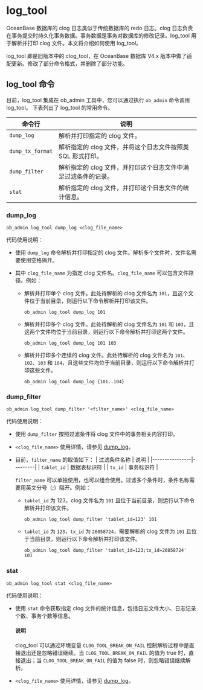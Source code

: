 # log_tool

OceanBase 数据库的 clog 日志类似于传统数据库的 redo 日志。clog 日志负责在事务提交时持久化事务数据。事务数据是事务对数据库的修改记录。log_tool 用于解析并打印 clog 文件。本文将介绍如何使用 log_tool。

log_tool 即是旧版本中的 clog_tool，在 OceanBase 数据库 V4.x 版本中做了适配更新。修改了部分命令格式，并删除了部分功能。

## log_tool 命令

目前，log_tool 集成在 ob_admin 工具中，您可以通过执行 `ob_admin` 命令调用 log_tool。
下表列出了 log_tool 的常用命令。

|      命令行      |                   说明                   |
|---------------|----------------------------------------|
| `dump_log`    | 解析并打印指定的 clog 文件。                      |
| `dump_tx_format` | 解析指定的 clog 文件，并将这个日志文件按照类 SQL 形式打印。    |
| `dump_filter` | 解析指定的 clog 文件，并打印这个日志文件中满足过滤条件的记录。     |
| `stat`   | 解析指定的 clog 文件，并打印这个日志文件的统计信息。          |

### dump_log

```Shell
ob_admin log_tool dump_log <clog_file_name>
```

代码使用说明：

* 使用 `dump_log` 命令解析并打印指定的 clog 文件。解析多个文件时，文件名需要使用空格隔开。

* 其中 `clog_file_name` 为指定 clog 文件名。`clog_file_name` 可以包含文件路径。例如：

  * 解析并打印单个 clog 文件。此处待解析的 clog 文件名为 `101`，且这个文件位于当前目录，则运行以下命令解析并打印该文件。

    ```Shell
    ob_admin log_tool dump_log 101
    ```

  * 解析并打印多个 clog 文件。此处待解析的 clog 文件名为 `101` 和 `103`，且这两个文件均位于当前目录，则运行以下命令解析并打印这两个文件。

    ```Shell
    ob_admin log_tool dump_log 101 103
    ```

  * 解析并打印多个连续的 clog 文件。此处待解析的 clog 文件名为 `101`、`102`、`103` 和 `104`，且这些文件均位于当前目录，则运行以下命令解析并打印这些文件。

    ```Shell
    ob_admin log_tool dump_log {101..104}
    ```

### dump_filter

```Shell
ob_admin log_tool dump_filter '<filter_name>' <clog_file_name>
```

代码使用说明：

* 使用 `dump_filter` 按照过滤条件将 clog 文件中的事务相关内容打印。

* `<clog_file_name>` 使用详情，请参见 [dump_log](#dump_log)。

* 目前，`filter_name` 的取值如下：
  |     过滤条件名称     |   说明    |
  |----------------|---------|
  | `tablet_id`    | 数据表标识符   |
  | `tx_id`        | 事务标识符     | 
  

  `filter_name` 可以单独使用，也可以组合使用。过滤多个条件时，条件名称需要用英文分号（;）隔开。例如：

  * `tablet_id` 为 123，clog 文件名为 `101` 且位于当前目录，则运行以下命令解析并打印该文件。

    ```Shell
    ob_admin log_tool dump_filter 'tablet_id=123' 101
    ```

  * `tablet_id` 为 `123`，`tx_id` 为 `26058724`，需要解析的 clog 文件为 `101` 且位于当前目录，则运行以下命令解析并打印该文件。

    ```Shell
    ob_admin log_tool dump_filter 'tablet_id=123;tx_id=26058724' 101
    ```

### stat

```Shell
ob_admin log_tool stat <clog_file_name>
```

代码使用说明：

* 使用 `stat` 命令获取指定 clog 文件的统计信息，包括日志文件大小、日志记录个数、事务个数等信息。

  <main id="notice" type='explain'>
    <h4>说明</h4>
    <p>clog_tool 可以通过环境变量 <code>CLOG_TOOL_BREAK_ON_FAIL</code> 控制解析过程中是直接退出还是忽略错误继续。当 <code>CLOG_TOOL_BREAK_ON_FAIL</code> 的值为 true 时，直接退出；当 <code>CLOG_TOOL_BREAK_ON_FAIL</code> 的值为 false 时，则忽略错误继续解析。</p>
  </main>

* `<clog_file_name>` 使用详情，请参见 [dump_log](#dump_log)。
